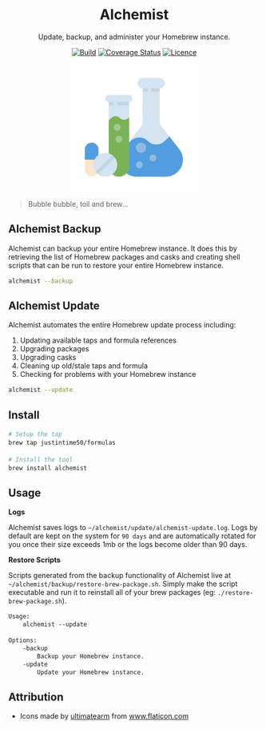 <div align="center">

# Alchemist

Update, backup, and administer your Homebrew instance.

[![Build](https://github.com/Justintime50/alchemist/workflows/build/badge.svg)](https://github.com/Justintime50/alchemist/actions)
[![Coverage Status](https://coveralls.io/repos/github/Justintime50/alchemist/badge.svg?branch=main)](https://coveralls.io/github/Justintime50/alchemist?branch=main)
[![Licence](https://img.shields.io/github/license/justintime50/alchemist)](LICENSE)

<img src="assets/showcase.png" alt="Showcase">

</div>

> Bubble bubble, toil and brew...

## Alchemist Backup

Alchemist can backup your entire Homebrew instance. It does this by retrieving the list of Homebrew packages and casks and creating shell scripts that can be run to restore your entire Homebrew instance.

```bash
alchemist --backup
```

## Alchemist Update

Alchemist automates the entire Homebrew update process including:

1. Updating available taps and formula references
1. Upgrading packages
1. Upgrading casks
1. Cleaning up old/stale taps and formula
1. Checking for problems with your Homebrew instance

```bash
alchemist --update
```

## Install

```bash
# Setup the tap
brew tap justintime50/formulas

# Install the tool
brew install alchemist
```

## Usage

**Logs**

Alchemist saves logs to `~/alchemist/update/alchemist-update.log`. Logs by default are kept on the system for `90 days` and are automatically rotated for you once their size exceeds 1mb or the logs become older than 90 days.

**Restore Scripts**

Scripts generated from the backup functionality of Alchemist live at `~/alchemist/backup/restore-brew-package.sh`. Simply make the script executable and run it to reinstall all of your brew packages (eg: `./restore-brew-package.sh`).

```
Usage:
    alchemist --update

Options:
    -backup
        Backup your Homebrew instance.
    -update
        Update your Homebrew instance.
```

## Attribution

* Icons made by <a href="https://www.flaticon.com/free-icon/chemist_2646063?term=chemist&related_id=2646063" title="ultimatearm">ultimatearm</a> from <a href="https://www.flaticon.com/" title="Flaticon">www.flaticon.com</a>
